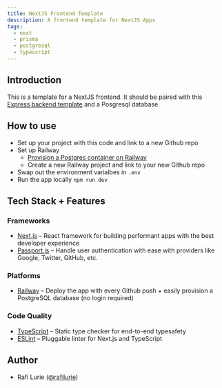 ```yaml
---
title: NextJS Frontend Template
description: A frontend template for NextJS Apps
tags:
  - next
  - prisma
  - postgresql
  - typescript
---
```

## Introduction
This is a template for a NextJS frontend. It should be paired with this [Express backend template](https://github.com/ruffyhacks/template-backend) and a Posgresql database.

## How to use

- Set up your project with this code and link to a new Github repo
- Set up Railway
  - [Provision a Postgres container on Railway](https://dev.new)
  - Create a new Railway project and link to your new Github repo
- Swap out the environment varialbes in `.env`
- Run the app locally `npm run dev`

## Tech Stack + Features

### Frameworks

- [Next.js](https://nextjs.org/) – React framework for building performant apps with the best developer experience
- [Passport.js](https://www.passportjs.org/) – Handle user authentication with ease with providers like Google, Twitter, GitHub, etc.

### Platforms

- [Railway](https://railway.app/) – Deploy the app with every Github push + easily provision a PostgreSQL database (no login required)


### Code Quality

- [TypeScript](https://www.typescriptlang.org/) – Static type checker for end-to-end typesafety
- [ESLint](https://eslint.org/) – Pluggable linter for Next.js and TypeScript

## Author

- Rafi Lurie ([@rafilurie](https://twitter.com/rafilikeruffy))